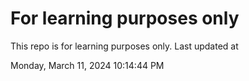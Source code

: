 # For learning purposes only
This repo is for learning purposes only.
Last updated at

Monday, March 11, 2024 10:14:44 PM

